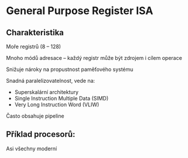# General Purpose Register ISA
## Charakteristika
Moře registrů (8 – 128)

Mnoho módů adresace – každý registr může být zdrojem i cílem operace

Snižuje nároky na propustnost paměťového systému

Snadná paralelizovatelnost, vede na:
- Superskalární architektury
- Single Instruction Multiple Data (SIMD)
- Very Long Instruction Word (VLIW)

Často obsahuje pipeline

## Příklad procesorů:
Asi všechny moderní